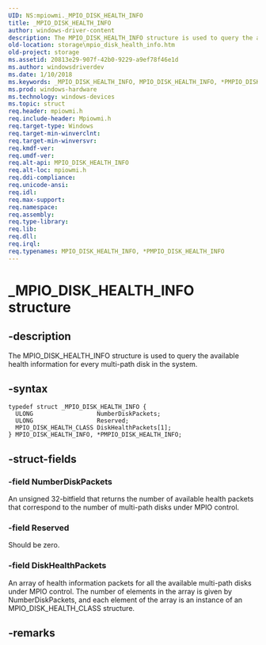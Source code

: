 ```yaml
---
UID: NS:mpiowmi._MPIO_DISK_HEALTH_INFO
title: _MPIO_DISK_HEALTH_INFO
author: windows-driver-content
description: The MPIO_DISK_HEALTH_INFO structure is used to query the available health information for every multi-path disk in the system.
old-location: storage\mpio_disk_health_info.htm
old-project: storage
ms.assetid: 20813e29-907f-42b0-9229-a9ef78f46e1d
ms.author: windowsdriverdev
ms.date: 1/10/2018
ms.keywords: _MPIO_DISK_HEALTH_INFO, MPIO_DISK_HEALTH_INFO, *PMPIO_DISK_HEALTH_INFO
ms.prod: windows-hardware
ms.technology: windows-devices
ms.topic: struct
req.header: mpiowmi.h
req.include-header: Mpiowmi.h
req.target-type: Windows
req.target-min-winverclnt: 
req.target-min-winversvr: 
req.kmdf-ver: 
req.umdf-ver: 
req.alt-api: MPIO_DISK_HEALTH_INFO
req.alt-loc: mpiowmi.h
req.ddi-compliance: 
req.unicode-ansi: 
req.idl: 
req.max-support: 
req.namespace: 
req.assembly: 
req.type-library: 
req.lib: 
req.dll: 
req.irql: 
req.typenames: MPIO_DISK_HEALTH_INFO, *PMPIO_DISK_HEALTH_INFO
---
```


# _MPIO_DISK_HEALTH_INFO structure



## -description
The MPIO_DISK_HEALTH_INFO structure is used to query the available health information for every multi-path disk in the system.



## -syntax

````
typedef struct _MPIO_DISK_HEALTH_INFO {
  ULONG                  NumberDiskPackets;
  ULONG                  Reserved;
  MPIO_DISK_HEALTH_CLASS DiskHealthPackets[1];
} MPIO_DISK_HEALTH_INFO, *PMPIO_DISK_HEALTH_INFO;
````


## -struct-fields

### -field NumberDiskPackets

An unsigned 32-bitfield that returns the number of available health packets that correspond to the number of multi-path disks under MPIO control.


### -field Reserved

Should be zero.


### -field DiskHealthPackets

An array of health information packets for all the available multi-path disks under MPIO control. The number of elements in the array is given by NumberDiskPackets, and each element of the array is an instance of an MPIO_DISK_HEALTH_CLASS structure.


## -remarks
